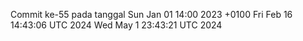 Commit ke-55 pada tanggal Sun Jan 01 14:00 2023 +0100
Fri Feb 16 14:43:06 UTC 2024
Wed May  1 23:43:21 UTC 2024
